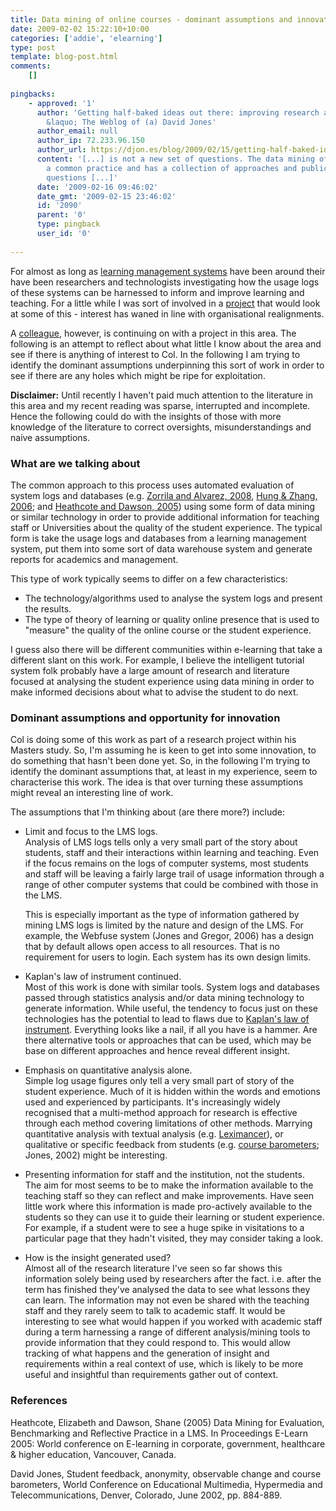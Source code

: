 ```yaml
---
title: Data mining of online courses - dominant assumptions and innovation potential
date: 2009-02-02 15:22:10+10:00
categories: ['addie', 'elearning']
type: post
template: blog-post.html
comments:
    []
    
pingbacks:
    - approved: '1'
      author: 'Getting half-baked ideas out there: improving research and the academy
        &laquo; The Weblog of (a) David Jones'
      author_email: null
      author_ip: 72.233.96.150
      author_url: https://djon.es/blog/2009/02/15/getting-half-baked-ideas-out-there-improving-research-and-the-academy/
      content: '[...] is not a new set of questions. The data mining of such logs is quite
        a common practice and has a collection of approaches and publications. So, the
        questions [...]'
      date: '2009-02-16 09:46:02'
      date_gmt: '2009-02-15 23:46:02'
      id: '2090'
      parent: '0'
      type: pingback
      user_id: '0'
    
---
```

For almost as long as [learning management systems](http://en.wikipedia.org/wiki/Learning_management_system) have been around their have been researchers and technologists investigating how the usage logs of these systems can be harnessed to inform and improve learning and teaching. For a little while I was sort of involved in a [project](http://cddu.cqu.edu.au/index.php/Category:Blackboard_Indicators) that would look at some of this - interest has waned in line with organisational realignments.

A [colleague](http://beerc.wordpress.com/), however, is continuing on with a project in this area. The following is an attempt to reflect about what little I know about the area and see if there is anything of interest to Col. In the following I am trying to identify the dominant assumptions underpinning this sort of work in order to see if there are any holes which might be ripe for exploitation.

**Disclaimer:** Until recently I haven't paid much attention to the literature in this area and my recent reading was sparse, interrupted and incomplete. Hence the following could do with the insights of those with more knowledge of the literature to correct oversights, misunderstandings and naive assumptions.

### What are we talking about

The common approach to this process uses automated evaluation of system logs and databases (e.g. [Zorrila and Alvarez, 2008](http://portal.acm.org/citation.cfm?id=1381300.1381531&coll=&dl=), [Hung & Zhang, 2006](http://www.editlib.org/index.cfm?fuseaction=Reader.ViewAbstract&paper_id=24009); and [Heathcote and Dawson, 2005](http://eprints.qut.edu.au/archive/00002368/01/2368.pdf)) using some form of data mining or similar technology in order to provide additional information for teaching staff or Universities about the quality of the student experience. The typical form is take the usage logs and databases from a learning management system, put them into some sort of data warehouse system and generate reports for academics and management.

This type of work typically seems to differ on a few characteristics:

- The technology/algorithms used to analyse the system logs and present the results.
- The type of theory of learning or quality online presence that is used to "measure" the quality of the online course or the student experience.

I guess also there will be different communities within e-learning that take a different slant on this work. For example, I believe the intelligent tutorial system folk probably have a large amount of research and literature focused at analysing the student experience using data mining in order to make informed decisions about what to advise the student to do next.

### Dominant assumptions and opportunity for innovation

Col is doing some of this work as part of a research project within his Masters study. So, I'm assuming he is keen to get into some innovation, to do something that hasn't been done yet. So, in the following I'm trying to identify the dominant assumptions that, at least in my experience, seem to characterise this work. The idea is that over turning these assumptions might reveal an interesting line of work.

The assumptions that I'm thinking about (are there more?) include:

- Limit and focus to the LMS logs.  
    Analysis of LMS logs tells only a very small part of the story about students, staff and their interactions within learning and teaching. Even if the focus remains on the logs of computer systems, most students and staff will be leaving a fairly large trail of usage information through a range of other computer systems that could be combined with those in the LMS.
    
    This is especially important as the type of information gathered by mining LMS logs is limited by the nature and design of the LMS. For example, the Webfuse system (Jones and Gregor, 2006) has a design that by default allows open access to all resources. That is no requirement for users to login. Each system has its own design limits.
    
- Kaplan's law of instrument continued.  
    Most of this work is done with similar tools. System logs and databases passed through statistics analysis and/or data mining technology to generate information. While useful, the tendency to focus just on these technologies has the potential to lead to flaws due to [Kaplan's law of instrument](/blog2/2008/11/19/tool-users-research-hammers-and-the-law-of-instrument/). Everything looks like a nail, if all you have is a hammer. Are there alternative tools or approaches that can be used, which may be base on different approaches and hence reveal different insight.

- Emphasis on quantitative analysis alone.  
    Simple log usage figures only tell a very small part of story of the student experience. Much of it is hidden within the words and emotions used and experienced by participants. It's increasingly widely recognised that a multi-method approach for research is effective through each method covering limitations of other methods. Marrying quantitative analysis with textual analysis (e.g. [Leximancer](http://www.leximancer.com/)), or qualitative or specific feedback from students (e.g. [course barometers](https://djon.es/Publications/barometer_2.pdf); Jones, 2002) might be interesting.
- Presenting information for staff and the institution, not the students.  
    The aim for most seems to be to make the information available to the teaching staff so they can reflect and make improvements. Have seen little work where this information is made pro-actively available to the students so they can use it to guide their learning or student experience. For example, if a student were to see a huge spike in visitations to a particular page that they hadn't visited, they may consider taking a look.
- How is the insight generated used?  
    Almost all of the research literature I've seen so far shows this information solely being used by researchers after the fact. i.e. after the term has finished they've analysed the data to see what lessons they can learn. The information may not even be shared with the teaching staff and they rarely seem to talk to academic staff. It would be interesting to see what would happen if you worked with academic staff during a term harnessing a range of different analysis/mining tools to provide information that they could respond to. This would allow tracking of what happens and the generation of insight and requirements within a real context of use, which is likely to be more useful and insightful than requirements gather out of context.

### References

Heathcote, Elizabeth and Dawson, Shane (2005) Data Mining for Evaluation, Benchmarking and Reflective Practice in a LMS. In Proceedings E-Learn 2005: World conference on E-learning in corporate, government, healthcare & higher education, Vancouver, Canada.

David Jones, Student feedback, anonymity, observable change and course barometers, World Conference on Educational Multimedia, Hypermedia and Telecommunications, Denver, Colorado, June 2002, pp. 884-889.